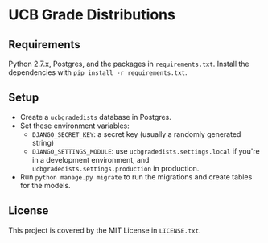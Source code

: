 # UCB Grade Distributions

## Requirements

Python 2.7.x, Postgres, and the packages in `requirements.txt`.
Install the dependencies with `pip install -r requirements.txt`.

## Setup

* Create a `ucbgradedists` database in Postgres.
* Set these environment variables:
  * `DJANGO_SECRET_KEY`: a secret key (usually a randomly generated string)
  * `DJANGO_SETTINGS_MODULE`: use `ucbgradedists.settings.local` if you're in a development environment, and `ucbgradedists.settings.production` in production.
* Run `python manage.py migrate` to run the migrations and create tables for the models.

## License

This project is covered by the MIT License in `LICENSE.txt`.
